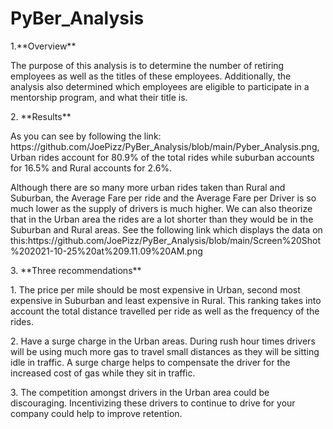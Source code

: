 # PyBer_Analysis
<p>1.**Overview**<p>
<p>The purpose of this analysis is to determine the number of retiring employees as well as the titles of these employees. Additionally, the analysis also determined which employees are eligible to participate in a mentorship program, and what their title is.<p>

<p>2. **Results**<p>
<p>As you can see by following the link: https://github.com/JoePizz/PyBer_Analysis/blob/main/Pyber_Analysis.png, Urban rides account for 80.9% of the total rides while suburban accounts for 16.5% and Rural accounts for 2.6%.<p>
<p>Although there are so many more urban rides taken than Rural and Suburban, the Average Fare per ride and the Average Fare per Driver is so much lower as the supply of drivers is much higher. We can also theorize that in the Urban area the rides are a lot shorter than they would be in the Suburban and Rural areas. See the following link which displays the data on this:https://github.com/JoePizz/PyBer_Analysis/blob/main/Screen%20Shot%202021-10-25%20at%209.11.09%20AM.png<p>

<p>3. **Three recommendations**<p>
<p>1. The price per mile should be most expensive in Urban, second most expensive in Suburban and least expensive in Rural. This ranking takes into account the total distance travelled per ride as well as the frequency of the rides.<p>
<p>2. Have a surge charge in the Urban areas. During rush hour times drivers will be using much more gas to travel small distances as they will be sitting idle in traffic. A surge charge helps to compensate the driver for the increased cost of gas while they sit in traffic.<p>
<p>3. The competition amongst drivers in the Urban area could be discouraging. Incentivizing these drivers to continue to drive for your company could help to improve retention.<p>
